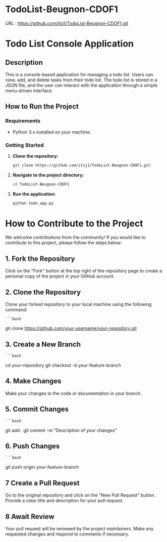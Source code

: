 # TodoList-Beugnon-CDOF1

URL : https://github.com/itsj1/TodoList-Beugnon-CDOF1.git


# Todo List Console Application

## Description

This is a console-based application for managing a todo list. Users can view, add, and delete tasks from their todo list. The todo list is stored in a JSON file, and the user can interact with the application through a simple menu-driven interface.

## How to Run the Project

### Requirements

- Python 3.x installed on your machine.

### Getting Started

1. **Clone the repository:**

   ```bash
   git clone https://github.com/itsj1/TodoList-Beugnon-CDOF1.git


2. **Navigate to the project directory:**

   ```bash
   cd TodoList-Beugnon-CDOF1


3. **Run the application:**

    ```bash
   python todo_app.py

# How to Contribute to the Project

We welcome contributions from the community! If you would like to contribute to this project, please follow the steps below:

## 1. Fork the Repository

Click on the "Fork" button at the top right of the repository page to create a personal copy of the project in your GitHub account.

## 2. Clone the Repository

Clone your forked repository to your local machine using the following command:

    ```bash
   git clone https://github.com/your-username/your-repository.git

## 3. Create a New Branch
    ```bash
   cd your-repository
   git checkout -b your-feature-branch

## 4. Make Changes
Make your changes to the code or documentation in your branch.

## 5. Commit Changes
    ```bash
   git add .
   git commit -m "Description of your changes"

## 6. Push Changes
    ```bash
   git push origin your-feature-branch

## 7 Create a Pull Request
Go to the original repository and click on the "New Pull Request" button. Provide a clear title and description for your pull request.

## 8 Await Review
Your pull request will be reviewed by the project maintainers. Make any requested changes and respond to comments if necessary.

